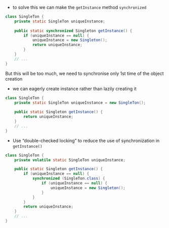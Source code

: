 * to solve this we can make the `getInstance` method `synchronized`
```java
class SingleTon {
    private static SingleTon uniqueInstance;
    
    public static synchronized Singleton getInstance() {
        if (uniqueInstance == null) {
            uniqueInstance = new Singleton();
            return uniqueInstance;
        }
    }
    // ...
}
```
But this will be too much, we need to synchronise only 1st time of the object creation

* we can eagerly create instance rather than lazily creating it
```java
class SingleTon {
    private static SingleTon uniqueInstance = new SingleTon();
    
    public static Singleton getInstance() {
        return uniqueInstance;
    }
    // ...
}
```

* Use “double-checked locking” to reduce the use of synchronization in `getInstance()`
```java
class SingleTon {
    private volatile static SingleTon uniqueInstance;

    public static Singleton getInstance() {
        if (uniqueInstance == null) {
            synchronized (SingleTon.class) {
                if (uniqueInstance == null) {
                    uniqueInstance = new Singleton();
                }
            }
        }
        return uniqueInstance;
    }
    // ...
}
```